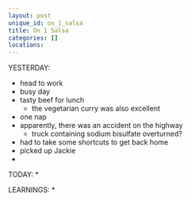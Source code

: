 ```yaml
---
layout: post
unique_id: on_1_salsa
title: On 1 Salsa
categories: []
locations: 
---
```


YESTERDAY:
* head to work
* busy day
* tasty beef for lunch
  * the vegetarian curry was also excellent
* one nap
* apparently, there was an accident on the highway
  * truck containing sodium bisulfate overturned?
* had to take some shortcuts to get back home
* picked up Jackie
* 

TODAY:
* 

LEARNINGS:
* 
